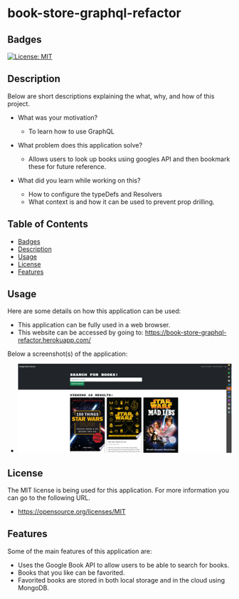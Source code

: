 # book-store-graphql-refactor

## Badges

[![License: MIT](https://img.shields.io/badge/License-MIT-yellow.svg)](https://opensource.org/licenses/MIT)

## Description

Below are short descriptions explaining the what, why, and how of this project.

- What was your motivation?
    - To learn how to use GraphQL

- What problem does this application solve?
    - Allows users to look up books using googles API and then bookmark these for future reference.

- What did you learn while working on this?
    - How to configure the typeDefs and Resolvers
    - What context is and how it can be used to prevent prop drilling.
  
## Table of Contents

 - [Badges](#badges)
 - [Description](#description)
 - [Usage](#usage)
 - [License](#license)
 - [Features](#features)

## Usage
  
Here are some details on how this application can be used:
  - This application can be fully used in a web browser.
  - This website can be accessed by going to: https://book-store-graphql-refactor.herokuapp.com/
      
Below a screenshot(s) of the application:
  - ![Book-Store-HomePage](./client/public/assets/images/Book-Store-Home-Page.png)

## License

The MIT license is being used for this application. For more information you can go to the following URL.
  - https://opensource.org/licenses/MIT

## Features

Some of the main features of this application are:
  - Uses the Google Book API to allow users to be able to search for books.
  - Books that you like can be favorited.
  - Favorited books are stored in both local storage and in the cloud using MongoDB.
